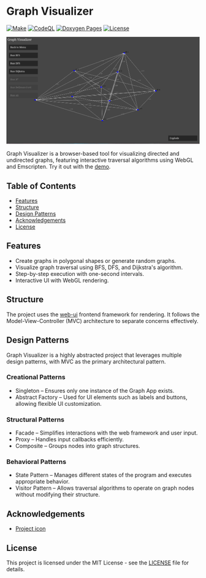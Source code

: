 # Graph Visualizer

[![Make](https://github.com/milosz275/graph-visualizer/actions/workflows/makefile.yml/badge.svg)](https://github.com/milosz275/graph-visualizer/actions/workflows/makefile.yml)
[![CodeQL](https://github.com/milosz275/graph-visualizer/actions/workflows/codeql.yml/badge.svg)](https://github.com/milosz275/graph-visualizer/actions/workflows/codeql.yml)
[![Doxygen Pages](https://github.com/milosz275/graph-visualizer/actions/workflows/doxygen-pages.yml/badge.svg)](https://github.com/milosz275/graph-visualizer/actions/workflows/doxygen-pages.yml)
[![License](https://img.shields.io/github/license/milosz275/graph-visualizer)](/LICENSE)

![Logo](assets/logo.png)

Graph Visualizer is a browser-based tool for visualizing directed and undirected graphs, featuring interactive traversal algorithms using WebGL and Emscripten. Try it out with the [demo](https://milosz275.github.io/graph-visualizer/demo).

## Table of Contents

- [Features](#features)
- [Structure](#structure)
- [Design Patterns](#design-patterns)
- [Acknowledgements](#acknowledgements)
- [License](#license)

## Features

- Create graphs in polygonal shapes or generate random graphs.
- Visualize graph traversal using BFS, DFS, and Dijkstra's algorithm.
- Step-by-step execution with one-second intervals.
- Interactive UI with WebGL rendering.

## Structure

The project uses the [web-ui](https://github.com/milosz275/web-ui) frontend framework for rendering. It follows the Model-View-Controller (MVC) architecture to separate concerns effectively.

## Design Patterns

Graph Visualizer is a highly abstracted project that leverages multiple design patterns, with MVC as the primary architectural pattern.

### Creational Patterns

- Singleton – Ensures only one instance of the Graph App exists.
- Abstract Factory – Used for UI elements such as labels and buttons, allowing flexible UI customization.

### Structural Patterns

- Facade – Simplifies interactions with the web framework and user input.
- Proxy – Handles input callbacks efficiently.
- Composite – Groups nodes into graph structures.

### Behavioral Patterns

- State Pattern – Manages different states of the program and executes appropriate behavior.
- Visitor Pattern – Allows traversal algorithms to operate on graph nodes without modifying their structure.

## Acknowledgements

- [Project icon](https://www.svgrepo.com/svg/451006/knowledge-graph)

## License

This project is licensed under the MIT License - see the [LICENSE](https://github.com/milosz275/graph-visualizer/blob/main/LICENSE) file for details.
